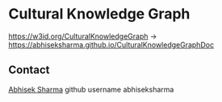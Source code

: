 # Cultural Knowledge Graph
https://w3id.org/CulturalKnowledgeGraph -> https://abhiseksharma.github.io/CulturalKnowledgeGraphDoc



## Contact
[Abhisek Sharma](abhisek_61900048@nitkkr.ac.in)
github username abhiseksharma

